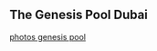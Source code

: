 ## The Genesis Pool Dubai

[photos genesis pool](structure/images_threefold_genisispool_dubai.html ':include :type=iframe width=100% height=550px frameBorder="0" scrolling="no" align="center"')


